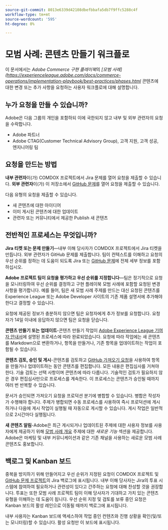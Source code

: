 ```yaml
---
source-git-commit: 8013e6339d42108dbefbbafa5db7f9ffc5288c4f
workflow-type: tm+mt
source-wordcount: '595'
ht-degree: 0%

---
```

# 모범 사례: 콘텐츠 만들기 워크플로

이 문서에서는 *Adobe Commerce 구현 플레이북*&#x200B;의 *[모범 사례](https://experienceleague.adobe.com/docs/commerce-operations/implementation-playbook/best-practices/phases.html* 콘텐츠에 대한 변경 또는 추가 사항을 요청하는 사용자 워크플로에 대해 설명합니다.

## 누가 요청을 만들 수 있습니까?

Adobe은 다음 그룹의 개인을 포함하되 이에 국한되지 않고 내부 및 외부 관련자의 요청을 수락합니다.

- Adobe 파트너
- Adobe CTAG(Customer Technical Advisory Group), 고객 지원, 고객 성공, 엔지니어링 팀

## 요청을 만드는 방법

**내부 관련자**&#x200B;이(가) COMDOX 프로젝트에서 Jira 문제를 열어 요청을 제출할 수 있습니다. **외부 관련자**&#x200B;이(가) 이 저장소에서 [GitHub 문제](https://github.com/AdobeDocs/commerce-operations.en/issues/new/choose)를 열어 요청을 제출할 수 있습니다.

다음 유형의 요청을 제출할 수 있습니다.

- 새 콘텐츠에 대한 아이디어
- 이미 게시된 콘텐츠에 대한 업데이트
- 관련자 또는 커뮤니티에서 제공한 Publish 새 콘텐츠

## 전반적인 프로세스는 무엇입니까?


**Jira 티켓 또는 문제 만들기**—내부 이해 당사자가 COMDOX 프로젝트에서 Jira 티켓을 만듭니다. 외부 관련자가 GitHub 문제를 제출합니다. 팀이 컨텍스트를 이해하고 요청의 우선 순위를 정하는 데 도움이 되도록 Jira 또는 [GitHub 문제](https://github.com/AdobeDocs/commerce-operations.en/issues/new/choose)에 전체 세부 정보를 포함하십시오.

**Adobe 프로젝트 팀이 요청을 평가하고 우선 순위를 지정합니다**—팀은 정기적으로 요청을 모니터링하여 우선 순위를 결정하고 구현 플레이북 모범 사례에 포함할 요청된 변경 사항을 평가합니다. 예를 들어, 팀은 새 모범 사례 주제를 만드는 대신 요청된 콘텐츠를 Experience League 또는 Adobe Developer 사이트의 기존 제품 설명서에 추가해야 한다고 결정할 수 있습니다.

요청에 제공된 정보가 충분하지 않으면 팀은 요청자에게 추가 정보를 요청합니다. 요청자가 14일 이내에 응답하지 않으면 팀은 요청을 닫습니다.

**콘텐츠 만들기 또는 업데이트**-콘텐츠 만들기 작업이 [Adobe Experience League 기여자 안내서](https://experienceleague.adobe.com/docs/contributor/contributor-guide/introduction.html)에 설명된 프로세스에 따라 완료되었습니다. 요청에 따라 작업에는 새 콘텐츠를 Markdown으로 변환하거나, 항목을 만들거나, 기존 항목을 업데이트하는 작업이 포함될 수 있습니다.

**콘텐츠 검토, 승인 및 게시**-콘텐츠를 검토하고 [GitHub 가져오기 요청](https://experienceleague.adobe.com/docs/contributor/contributor-guide/setup/git-fundamentals.html?lang=en#pull-requests)을 사용하여 항목을 만들거나 업데이트하는 동안 콘텐츠를 편집합니다. 모든 내용은 편집심사를 거쳐야 한다. 기술 검토는 선택 사항이며 콘텐츠에 따라 다릅니다. 기술적인 검토가 필요하지 않은 경우 편집심사만으로 프로세스를 계속한다. 이 프로세스는 콘텐츠가 승인될 때까지 여러 번 반복할 수 있습니다.

문서가 승인되면 가져오기 요청을 프로덕션 분기에 병합할 수 있습니다. 병합은 작성자가 수행해야 합니다. 주제가 병합되면 수동 프로세스를 사용하여 즉시 프로덕션에 게시하거나 다음에 게시 작업이 실행될 때 자동으로 게시할 수 있습니다. 게시 작업은 일반적으로 2시간마다 실행됩니다.

**새 콘텐츠 알림**-Adobe은 최근 게시되거나 업데이트된 주제에 대한 사용자 정보를 사용자에게 제공하기 위해 [모범 사례 개요](https://experienceleague.adobe.com/docs/commerce-operations/implementation-playbook/best-practices/phases.html?lang=en) 주제에 대한 *새로운 기능* 섹션을 제공합니다. Adobe은 마케팅 및 내부 커뮤니케이션과 같은 기존 채널을 사용하는 새로운 모범 사례 콘텐츠도 홍보합니다.

## 백로그 및 Kanban 보드

중복을 방지하기 위해 만들어지고 우선 순위가 지정된 요청이 COMDOX 프로젝트 및 [GitHub 문제 프로젝트](https://github.com/orgs/AdobeDocs/projects/6/views/1)의 Jira 백로그에 표시됩니다. 내부 이해 당사자는 Jira의 투표 시스템에 참여하여 필요하거나 관련성이 있다고 간주하는 요청에 대해 찬성할 것을 권장합니다. 투표는 또한 모범 사례 프로젝트 팀이 이해 당사자가 기대하고 가치 있는 콘텐츠 유형을 이해하는 데 도움이 됩니다. 우선 순위 지정 및 검토를 보류 중인 요청은 Kanban 보드의 활성 레인으로 이동될 때까지 백로그에 표시됩니다.

내부 사용자는 Kanban 보드에 액세스하여 작업 중인 컨텐츠와 진행 상황을 확인(및/또는 모니터링)할 수 있습니다. 활성 요청만 이 보드에 표시됩니다.
